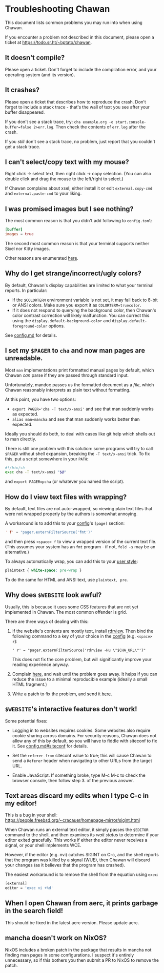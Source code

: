 <!-- MANON
% CHA-TROUBLESHOOTING 7
MANOFF -->

# Troubleshooting Chawan

This document lists common problems you may run into when using Chawan.

If you encounter a problem not described in this document, please open a
ticket at <https://todo.sr.ht/~bptato/chawan>.

## It doesn't compile?

Please open a ticket.  Don't forget to include the compilation error, and
your operating system (and its version).

## It crashes?

Please open a ticket that describes how to reproduce the crash.  Don't
forget to include a stack trace - that's the wall of text you see after
your buffer disappeared.

If you don't see a stack trace, try:
`cha example.org -o start.console-buffer=false 2>err.log`.  Then check the
contents of `err.log` after the crash.

If you *still* don't see a stack trace, no problem, just report that you
couldn't get a stack trace.

## I can't select/copy text with my mouse?

Right click -> select text, then right click -> copy selection.  (You can
also double click and drag the mouse to the left/right to select.)

If Chawan complains about xsel, either install it or edit
`external.copy-cmd` and `external.paste-cmd` to your liking.

## I was promised images but I see nothing?

The most common reason is that you didn't add following to `config.toml`:

```toml
[buffer]
images = true
```

The second most common reason is that your terminal supports neither Sixel
nor Kitty images.

Other reasons are enumerated <!-- MANOFF -->[here](image.md).<!-- MANON --> <!-- MANON here: **cha-image**(7) MANOFF -->

## Why do I get strange/incorrect/ugly colors?

By default, Chawan's display capabilities are limited to what your terminal
reports.  In particular:

* If the `$COLORTERM` environment variable is not set, it may fall back to
  8-bit or ANSI colors.  Make sure you export it as `COLORTERM=truecolor`.
* If it does not respond to querying the background color, then Chawan's
  color contrast correction will likely malfunction.  You can correct this
  using the `display.default-background-color` and
  `display.default-foreground-color` options.

See [config.md](config.md#display) for details.

## I set my `$PAGER` to `cha` and now man pages are unreadable.

Most `man` implementations print formatted manual pages by default, which
Chawan *can* parse if they are passed through standard input.

Unfortunately, mandoc passes us the formatted document as a *file*, which Chawan
reasonably interprets as plain text without formatting.

At this point, you have two options:

* `export PAGER='cha -T text/x-ansi'` and see that man suddenly works as
  expected.
* `alias man=mancha` and see that man suddenly works better than expected.

Ideally you should do both, to deal with cases like git help which shells out to
man directly.

There is still one problem with this solution: some programs will try
to call `$PAGER` without shell expansion, breaking the `-T text/x-ansi`
trick.  To fix this, put a script somewhere in your `PATH`:

```sh
#!/bin/sh
exec cha -T text/x-ansi "$@"
```

and `export PAGER=pcha` (or whatever you named the script).

## How do I view text files with wrapping?

By default, text files are not auto-wrapped, so viewing plain text files that
were not wrapped properly by the authors is somewhat annoying.

A workaround is to add this to your [config](config.md#keybindings)'s
`[page]` section:

```toml
' f' = "pager.externFilterSource('fmt')"
```

and then press `<space> f` to view a wrapped version of the current text
file. (This assumes your system has an `fmt` program - if not, `fold -s` may
be an alternative.)

To always automatically wrap, you can add this to your
[user style](config.md#buffer):

```css
plaintext { white-space: pre-wrap }
```

To do the same for HTML and ANSI text, use `plaintext, pre`.

## Why does `$WEBSITE` look awful?

Usually, this is because it uses some CSS features that are not yet implemented
in Chawan.  The most common offender is grid.

There are three ways of dealing with this:

1. If the website's contents are mostly text, install
   [rdrview](https://github.com/eafer/rdrview).  Then bind the following
   command to a key of your choice in the [config](config.md#keybindings)
   (e.g. `<space> r`):

   `' r' = "pager.externFilterSource('rdrview -Hu \"$CHA_URL\"')"`

   This does not fix the core problem, but will significantly improve your
   reading experience anyway.

2. Complain [here](https://todo.sr.ht/~bptato/chawan), and wait until the
   problem goes away.  It helps if you can reduce the issue to a minimal
   reproducible example (ideally a small HTML fragment.)

3. Write a patch to fix the problem, and send it
   [here](https://lists.sr.ht/~bptato/chawan-devel).

## `$WEBSITE`'s interactive features don't work!

Some potential fixes:

* Logging in to websites requires cookies.  Some websites also require
  cookie sharing across domains.  For security reasons, Chawan does not
  allow any of this by default, so you will have to fiddle with siteconf
  to fix it.  See [config.md#siteconf](config.md#siteconf) for details.

* Set the `referer-from` siteconf value to true; this will cause Chawan
  to send a `Referer` header when navigating to other URLs from the
  target URL.

* Enable JavaScript.  If something broke, type M-c M-c to check the
  browser console, then follow step 3. of the previous answer.

## Text areas discard my edits when I type C-c in my editor!

This is a bug in your shell:
<https://people.freebsd.org/~cracauer/homepage-mirror/sigint.html>

When Chawan runs an external text editor, it simply passes the `$EDITOR`
command to the shell, and then examines its *wait status* to determine
if your editor exited gracefully.  This works if either the editor never
receives a signal, or your shell implements WCE.

However, if the editor (e.g. nvi) catches SIGINT on C-c, and the shell
reports that the program was killed by a signal (WUE), then Chawan will
discard your changes (as it believes that the program has crashed).

The easiest workaround is to remove the shell from the equation using
`exec`:

```sh
[external]
editor = 'exec vi +%d'
```

## When I open Chawan from aerc, it prints garbage in the search field!

This should be fixed in the latest aerc version.  Please update aerc.

## mancha doesn't work on NixOS?

NixOS includes a broken patch in the package that results in mancha not
finding man pages in some configurations.  I suspect it's entirely
unnecessary, so if this bothers you then submit a PR to NixOS to remove
the patch.

<!-- MANON
## See also

**cha**(1)
MANOFF -->
